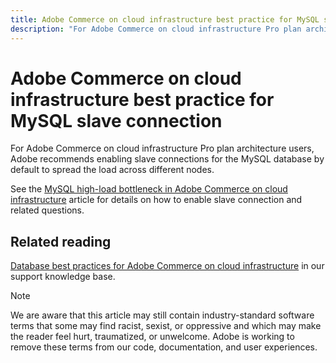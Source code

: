 ```yaml
---
title: Adobe Commerce on cloud infrastructure best practice for MySQL slave connection
description: "For Adobe Commerce on cloud infrastructure Pro plan architecture users, Adobe recommends enabling slave connections for the MySQL database by default to spread the load across different nodes."
---
```


# Adobe Commerce on cloud infrastructure best practice for MySQL slave connection

For Adobe Commerce on cloud infrastructure Pro plan architecture users, Adobe recommends enabling slave connections for the MySQL database by default to spread the load across different nodes.

See the [MySQL high-load bottleneck in Adobe Commerce on cloud infrastructure](/help/troubleshooting/database/mysql-high-load-bottleneck-in-magento-commerce-cloud.md) article for details on how to enable slave connection and related questions.

## Related reading

 [Database best practices for Adobe Commerce on cloud infrastructure](/help/best-practices/database/database-best-practices-for-magento-commerce-cloud.md) in our support knowledge base.

>[!NOTE]
>
>We are aware that this article may still contain industry-standard software terms that some may find racist, sexist, or oppressive and which may make the reader feel hurt, traumatized, or unwelcome. Adobe is working to remove these terms from our code, documentation, and user experiences.
